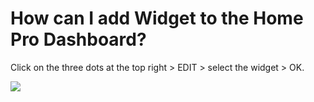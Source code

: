 # How can I add Widget to the Home Pro Dashboard?

<p class="no-margin">Click on the three dots at the top right &gt; EDIT &gt; select the widget &gt; OK.</p>
<p class="no-margin"></p>
<div class="intercom-container"><img src="/assets/img/teams-pro/image_188.png"></div>


<Intercom />
<Clarity />
<GoogleAnalytics />
